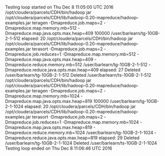 Testing loop started on Thu Dec 8 11:05:00 UTC 2016
 /opt/cloudera/parcels/CDH/bin/hadoop jar /opt/cloudera/parcels/CDH/lib/hadoop-0.20-mapreduce/hadoop-examples.jar teragen  -Dmapreduce.job.maps=2 -Dmapreduce.map.memory.mb=512 -Dmapreduce.map.java.opts.max.heap=409 100000 /user/barlearn/tg-10GB-2-1-512 elapsed: 20
/opt/cloudera/parcels/CDH/bin/hadoop jar /opt/cloudera/parcels/CDH/lib/hadoop-0.20-mapreduce/hadoop-examples.jar terasort -Dmapreduce.job.maps=2 -Dmapreduce.job.reduces=1 -Dmapreduce.map.memory.mb=512 -Dmapreduce.map.java.opts.max.heap=409 -Dmapreduce.reduce.memory.mb=512 /user/barlearn/tg-10GB-2-1-512 -Dmapreduce.reduce.java.opts.max.heap=409 elapsed: 27
Deleted /user/barlearn/tg-10GB-2-1-512
Deleted /user/barlearn/ts-10GB-2-1-512
 /opt/cloudera/parcels/CDH/bin/hadoop jar /opt/cloudera/parcels/CDH/lib/hadoop-0.20-mapreduce/hadoop-examples.jar teragen  -Dmapreduce.job.maps=2 -Dmapreduce.map.memory.mb=1024 -Dmapreduce.map.java.opts.max.heap=819 100000 /user/barlearn/tg-10GB-2-1-1024 elapsed: 20
/opt/cloudera/parcels/CDH/bin/hadoop jar /opt/cloudera/parcels/CDH/lib/hadoop-0.20-mapreduce/hadoop-examples.jar terasort -Dmapreduce.job.maps=2 -Dmapreduce.job.reduces=1 -Dmapreduce.map.memory.mb=1024 -Dmapreduce.map.java.opts.max.heap=819 -Dmapreduce.reduce.memory.mb=1024 /user/barlearn/tg-10GB-2-1-1024 -Dmapreduce.reduce.java.opts.max.heap=819 elapsed: 29
Deleted /user/barlearn/tg-10GB-2-1-1024
Deleted /user/barlearn/ts-10GB-2-1-1024
Testing loop ended on Thu Dec 8 11:06:46 UTC 2016
